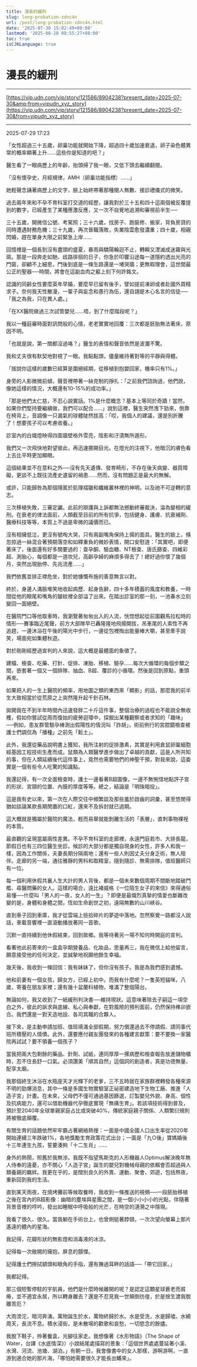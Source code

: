 ```yaml
---
title: 漫長的緩刑
slug: long-probation-zdnc4n
url: /post/long-probation-zdnc4n.html
date: '2025-07-30 15:02:49+08:00'
lastmod: '2025-08-28 08:55:27+08:00'
toc: true
isCJKLanguage: true
---
```




# 漫長的緩刑

---

[https://vip.udn.com/vip/story/121586/8904238?present_date=2025-07-30&amp;from=vipudn_xyz_story](https://vip.udn.com/vip/story/121586/8904238?present_date=2025-07-30&from=vipudn_xyz_story)

---

​​​2025-07-29 17:23

「女性超過三十五歲，卵巢功能就開始下降，超過四十歲加速衰退，卵子染色體異常的概率顯著上升……這些你是知道的吧？」

醫生看了一眼病歷上的年齡，抬頭掃了我一眼，又低下頭去繼續翻閱。

「沒有懷孕史，月經規律，AMH（卵巢功能指標）……」

她輕聲念誦著病歷上的文字，臉上始終帶著那種閱人無數、接診禮儀式的微笑。

過去兩年來和不孕不育科室打交道的經歷，讓我對於三十五和四十這兩個被反覆提到的數字，已經產生了某種應激反應，又一次不自覺地追溯和審視前半生──

三十五歲，開微信公號、考駕照；三十六歲，找房子、跑裝修、搬家，背負房貸的同時遭遇財務危機；三十九歲，再次晉職落敗，失業陰雲愈發濃重；四十歲，相親閃婚，趕在單身大限之前緊急上岸……

回憶裡是一個長到沒有盡頭的盛夏，暴雨與驕陽輪迴不止，轉瞬又湮滅成迷霧與光斑。那是一段奔走如馳、歧路徘徊的日子，你急於叩響沿途每一道隱約透出光亮的門窗，卻顧不上細思，門後到底是一條生路還是一堵哭牆；更無暇理會，這世間最公正的聖器──時間，將會在這副血肉之軀上刻下何許銘文。

認識的同齡女性要麼英年早婚，要麼早已留有後手，譬如提前凍卵或者赴國外買精求子。奈何我天性散漫，一輩子與妄念和愚行為伍，還自詡是木心名言的信徒──「我之為我，只在異人處。」

「在XX醫院做過三次試管嬰兒……唔，到了什麼階段呢？」

我以一種庭審時面對訊問般的心情，老老實實地回覆：三次都是胚胎無法著床，原因不明。

「也就是說，第一關都沒過咯？」醫生的表情和聲音依然是波瀾不驚。

我和丈夫很有默契地對視了一眼。我點點頭，儘量維持著對等的平靜與得體。

「按說你這樣的歲數已經算是圍絕經期，從移植到抱嬰回家，機率只有1%。」

身旁的人影微微前傾，聲音裡帶著一絲克制的掙扎：「之前我們諮詢過，他們說，像她這樣的情況，大概還有10-15%的成功率。」

「那是他們太仁慈，不忍心說實話。1%是什麼概念？基本上等同於奇蹟！當然，如果你們堅持要繼續做，我們可以配合……」說到這裡，醫生突然洩下勁來，倒靠在椅背上，音調像一只漏氣的球體陡然拔高：「哎，我個人的建議，還是別折騰了！想要孩子可以考慮收養。」

診室內的白熾燈映得四面牆壁格外雪亮，陰影和汙漬無所遁形。

我們又一次飛快地對望彼此，再迅速挪開目光。在燈光的注視下，他暗沉的膚色看上去比平時更加顯眼。

這個結果並不在意料之外──沒有先天遺傳、發育畸形，不存在後天病變、器質障礙，更談不上既往流產史遺留的禍患……然而，沒有問題正是最大的無解。

或許，只能歸咎為那個隱匿於肌理褶皺和纖維叢林裡的神明，以及祂不可逆轉的意志。

三次移植失敗，三審定讞。此前的辯護與上訴都無法撼動終審裁決，淪為變相的緩刑。在衰老的律法面前，人類截至目前的所有抗爭，包括健身、護膚、抗衰補劑、醫療科技等等，本質上不過是卑微的議價而已。

沒有相擁低泣，更沒有號啕大哭，只有兩副嘴角保持上揚的面具。醫生的臉上，倏忽掠過一絲混合著預期落空和如釋重負的微妙表情，開口安慰道：「其實吧，即便著床了，後面還有好多關要過的：查孕酮、驗血糖、NT檢查、唐氏篩查、四維彩超、測胎心，每個都是一道坎兒，高齡孕婦的麻煩多得去了！總好過你懷了幾個月，突然出現胎停、先兆流產……」

我們依舊並排正襟危坐，對於她慷慨布施的善意無言以對。

終於，身邊人滿臉堆笑地收起病歷、起身告辭，四十多年積蓄的風度和教養，一時間從他的眼尾和嘴角的皺紋裡全部溢了出來。在踏出診室的那一刻，一池春水立刻變回一面絕壁。

在醫院門口等他取車時，我瀏覽著匆匆出入的人流，恍惚想起從前圍觀馬拉松時的情形──賽事臨近尾聲，前方大部隊早已轟隆隆地飛揚開拔，吊車尾的人索性不再追趕，一邊沐浴在午後的陽光中步行，一邊從包裡掏出能量棒大嚼，甚至牽手說笑，場面宛如集體秋遊。

對於剛剛經歷過宣判的人來說，這大概是最體面的象徵了。

建檔、檢查、吃藥、打針、促排、凍胎、移植、驗孕……每次大循環的每個步驟之間，嵌套著一個又一個排隊、抽血、B超、覆診的小循環。然後是回到原點，重頭再來。

如果把人的一生上醫院的頻率，用地圖之類的東西來「顯影」的話，那麼我的前半生大致相當於從荒原之上突然隆升起千針石林。

拋開我在不到半年時間內迅速發胖二十斤這件事，整個治療的過程也不能說全無收穫，假如你嘗試從周而復始的疲勞迴環中，探掘出某種觀察或者求知的「趣味」──例如，患友群管驗孕棒測出假陽性的情況叫「詐胡」，術前例行的宮腔鏡檢查被護士們調侃為「播種」之前先「鬆土」。

此外，我還從藥品說明書上獲知，我所注射的促排激素，其實是利用倉鼠卵巢細胞經基因工程技術生產而成‌。鼠類為人類醫學進步做出了卓越的貢獻，這是人所共知的事，但在人類延續後代這件事上，竟然也需要牠們的神聖干預，對我來說，這委實是一個有些令人吃驚的知識點。

我還記得，有一次全面檢查時，護士一邊看著B超圖像，一邊不無惋惜地點評子宮的形狀、宮頸的位置、內膜的厚度等等。總之，結論是「明珠暗投」。

這是我有史以來，第一次在人際交往中頻繁談及那些羞於啟齒的詞彙，甚至悠閒得猶如談論某款長期閒置的口紅，還來不及拆封就已過期。

這大概就是獨屬於醫院的魔法，輕而易舉就能剝離生活的「表層」，直刺事物裸裎的本質。

最直觀的呈現當屬兩性差異。不孕不育科室的走廊裡，永遠門庭若市、大排長龍，節假日也有三四位醫生坐診。候診的大部分都是獨自現身的女性，許多人和我一樣，因為工作關係，夫妻長期分隔兩地；還有一些人則因丈夫分身乏術，無人陪伴。走廊的另一端，通往雅靜的男科和取精室，隨到隨診、無需排隊，值班醫師只有一位。

每一個利用休假共襄人生大計的男人背後，都是一個未來數個周期不間斷地踏破門檻、尋醫問藥的女人。這樣的場合，遠比褚威格《一位陌生女子的來信》來得通俗易懂──什麼叫「男人的一夜，女人的一生」？即便是最熾烈真摯的情愛也斷難改變的是，身體和身體之間，恆如生命創世之初，遠隔無數的山川峽谷。

直到車子回到車庫，我才從雲端上撿拾碎片的夢遊中落地。忽然察覺一路都沒人說話，車載音響裡一直滾動播放著同一首歌。

沉默一直持續到他休假結束，回到故鄉。我等待著另一場不知何時開庭的宣判。

看著他此前寄來的一盒盒孕期營養品、化妝品，思量再三，我在微信上給他留言，願意接受他的任何決定，並誠摯地祝願他餘生幸福。

幾天後，我收到一條回信：我有妹妹了，但你沒有孩子。我是為我們感到遺憾。

他和前妻有一個女孩，歸女方，已經上初中。而我有什麼呢？一隻英短貓咪，八歲，寄養在朋友家裡；還有幾十盆蘭科植物，堆滿了整個陽台。

無論如何，我又收到了一紙緩刑判決書──維持現狀。這意味著除去子嗣這一項空白之外，彼此的訴求與底線、私心與奉獻，在對風險的預判面前，仍然保持榫卯嵌合。我們還是一對天造地設、各司其職的合夥人。

接下來，是主動申請加班、值班填滿全部假期，努力償還過去不停請假、請同事代班所積壓的人情債。此外，還要應付親友團發來的各種建言獻策：要不要換一家醫院再試試？要不領養一個孩子？

當我把兩大包剩餘的藥品、針劑、試紙，連同厚厚一摞病歷和檢查報告放進儲物櫃時，忍不住長舒一口氣。必須讚美「順其自然」這個詞的創造者，真是功德無量、配享太廟。

我那個終生沐浴在水瓶座天才光輝下的老爹，三不五時就在家族群裡轉發各種來源不明的勁爆消息，其中一條是多國生物實驗室正祕密建造地下生物工廠、推進「人造子宮」計畫。在未來，父母們不僅可通過基因篩選，訂製嬰兒外貌、身高、個性及抗病能力，還可以借助機器代孕徹底實現「無痛生育」。若該項技術得到普及，預計至2040年全球單親家庭占比或突破40%，傳統家庭親子關係、人類繁衍規則將被徹底顛覆。

有關生育的話題依然牢牢霸占著網絡熱搜：一面是中國全國人口出生率從2020年開始連續三年跌破1%，各地獎勵生育政策花式出台；一面是「九○後」寶媽婚後十三年連生九孩，誓要湊夠「十二生肖」……

身外的熱鬧，照舊於我無涉。我既不指望馬斯克的人形機器人Optimus解決晚年無人侍奉的遠憂，亦不關心「人造子宮」誕生的嬰兒對機械母親的依賴會否超過與人類養親的羈絆。我更在乎的，是闊別良久的外賣、運動、聚會、郊遊，包括熬夜，重新回到我的生活。

直到某天雨夜，在燒烤攤前等候取餐時，我收到一條推送的視頻──一段胚胎移植之後在宮內的B超影像：幽暗的塵埃與星團之間，是一個小小小小的光點，伴隨著背景音裡的哼吟，發出如睡眠中呼吸般的光芒，在時空的漣漪之中隱現。

我看了很久、很久。當我躺在手術台上，也曾側挺著脖頸，一次次望向螢幕上那片遙遠的體內的星海。

我記得，花瓣形狀的無影燈和消毒液的冰涼。

記得每一次敞開的擁抱，屏息的顫慄。

記得護士們擦拭額頭和眼角的手指，還有撫過耳畔的話語──「帶它回家。」

我都記得。

那三個短暫停駐的宇航員，他們是什麼時候離開的呢？是認定這顆星球蒼老而貧瘠，並不適宜永居，所以轉身離去？還是不忍見我一世顛倒彷徨，於是捨生渡我脫離苦厄？

大雨滂沱，暗河奔湧。萬物誕生於水，萬物終歸於水。水是受洗，水是歸墟。水繞周天，長流不息。積水浸街，是未散場的歡歌和哀愁，一切慾念的餘燼。

我脫下鞋子，拎著餐盒，光腳往家走。我想像著《水形物語》（The Shape of Water，台譯《水底情深》）小說結尾處描寫的景象：「這個世界處處蔓延著小溪、水灣、河流、池塘、湖泊。」有朝一日，我會像書中的女人那樣，游啊游啊，一直游到適合她的那片海，「哪怕她需要很久才能長出鰭來」。
